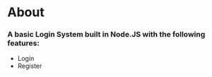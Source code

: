 <h1>About</h1>
<div>
    <h3>A basic Login System built in Node.JS with the following features:</h3>
    <ul>
        <li>Login</li>
        <li>Register</li>
    </ul>
</div>
